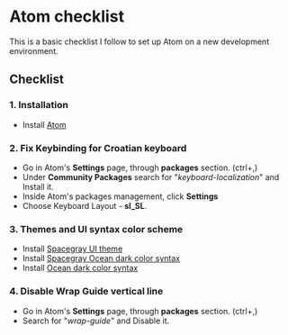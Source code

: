 # Atom checklist
This is a basic checklist I follow to set up Atom on a new development environment.  

## Checklist

### 1. Installation
- Install [Atom](https://atom.io/)

### 2. Fix Keybinding for Croatian keyboard
- Go in Atom's **Settings** page, through **packages** section. (ctrl+,)
- Under **Community Packages** search for "*keyboard-localization*" and Install it.
- Inside Atom's packages management, click **Settings**
- Choose Keyboard Layout - **sl_SL**.

### 3. Themes and UI syntax color scheme
- Install [Spacegray UI theme](https://github.com/cannikin/spacegray-dark-ui)
- Install [Spacegray Ocean dark color syntax](https://github.com/carloe/spacegray-base16-ocean-dark)
- Install [Ocean dark color syntax](https://github.com/robbschiller/base16-ocean-dark)

### 4. Disable Wrap Guide vertical line
- Go in Atom's **Settings** page, through **packages** section. (ctrl+,)
- Search for "*wrap-guide*" and Disable it.
